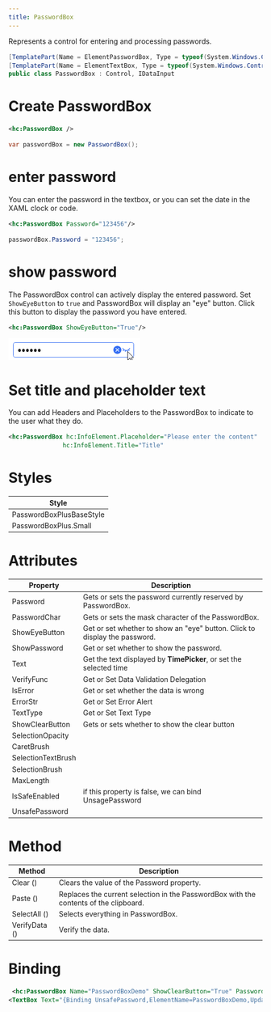 ```yaml
---
title: PasswordBox
---
```


Represents a control for entering and processing passwords.

``` CS
[TemplatePart(Name = ElementPasswordBox, Type = typeof(System.Windows.Controls.PasswordBox))]
[TemplatePart(Name = ElementTextBox, Type = typeof(System.Windows.Controls.TextBox))]
public class PasswordBox : Control, IDataInput
```
# Create PasswordBox

``` XML
<hc:PasswordBox />
```

``` CS
var passwordBox = new PasswordBox();
```

# enter password
You can enter the password in the textbox, or you can set the date in the XAML clock or code.

``` XML
<hc:PasswordBox Password="123456"/>
```
``` CS
passwordBox.Password = "123456";
```
# show password
The PasswordBox control can actively display the entered password. Set `ShowEyeButton` to `true` and PasswordBox will display an "eye" button. Click this button to display the password you have entered.

``` xml
<hc:PasswordBox ShowEyeButton="True"/>
``` 

![PasswordBox](https://raw.githubusercontent.com/HandyOrg/HandyOrgResource/master/HandyControl/Doc/extend_controls/PasswordBox_2.gif)

# Set title and placeholder text
You can add Headers and Placeholders to the PasswordBox to indicate to the user what they do.

``` XML
<hc:PasswordBox hc:InfoElement.Placeholder="Please enter the content"
               hc:InfoElement.Title="Title"
```

# Styles
|Style|
|-|
|PasswordBoxPlusBaseStyle| 
|PasswordBoxPlus.Small| 

# Attributes
| Property | Description |
| ---------------- | ------------------ |
| Password | Gets or sets the password currently reserved by PasswordBox. |
| PasswordChar | Gets or sets the mask character of the PasswordBox. |
| ShowEyeButton | Get or set whether to show an "eye" button. Click to display the password. |
| ShowPassword | Get or set whether to show the password. |
| Text | Get the text displayed by **TimePicker**, or set the selected time |
| VerifyFunc | Get or Set Data Validation Delegation |
| IsError | Get or set whether the data is wrong |
| ErrorStr | Get or Set Error Alert |
| TextType | Get or Set Text Type |
| ShowClearButton | Gets or sets whether to show the clear button |
| SelectionOpacity | |
| CaretBrush | |
| SelectionTextBrush | |
| SelectionBrush | |
| MaxLength | |
| IsSafeEnabled | if this property is false, we can bind UnsagePassword |
| UnsafePassword | |

# Method
| Method | Description |
| ---------------- | ------------------ |
| Clear () | Clears the value of the Password property. |
| Paste () | Replaces the current selection in the PasswordBox with the contents of the clipboard. |
| SelectAll () | Selects everything in PasswordBox. |
| VerifyData () | Verify the data. |

# Binding
``` xml
 <hc:PasswordBox Name="PasswordBoxDemo" ShowClearButton="True" Password="123456" IsSafeEnabled="False"/>
<TextBox Text="{Binding UnsafePassword,ElementName=PasswordBoxDemo,UpdateSourceTrigger=PropertyChanged}" Margin="0,6,0,0"/>
```